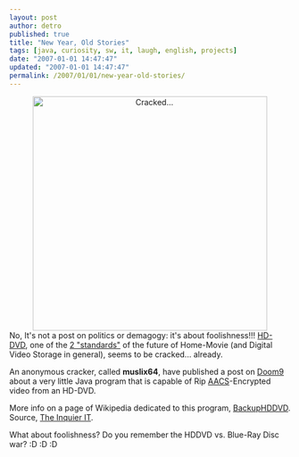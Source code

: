 ```yaml
---
layout: post
author: detro
published: true
title: "New Year, Old Stories"
tags: [java, curiosity, sw, it, laugh, english, projects]
date: "2007-01-01 14:47:47"
updated: "2007-01-01 14:47:47"
permalink: /2007/01/01/new-year-old-stories/
---
```


<div align="center"><img src="http://www.ttgnet.com/images/cracked-dvd.jpg" alt="Cracked..." width="420" /></div>
No, It's not a post on politics or demagogy: it's about foolishness!!!
<a href="http://en.wikipedia.org/wiki/HD_DVD">HD-DVD</a>, one of the <a href="http://en.wikipedia.org/wiki/Blu-ray_Disc">2 "standards"</a> of the future of Home-Movie (and Digital Video Storage in general), seems to be cracked... already.

An anonymous cracker, called <strong>muslix64</strong>, have published a post on <a href="http://forum.doom9.org/showthread.php?t=119871">Doom9</a> about a very little Java program that is capable of Rip <a href="http://en.wikipedia.org/wiki/AACS">AACS</a>-Encrypted video from an HD-DVD.

More info on a page of Wikipedia dedicated to this program, <a href="http://en.wikipedia.org/wiki/BackupHDDVD">BackupHDDVD</a>.
Source, <a href="http://it.theinquirer.net/2006/12/decrittato_il_sistema_aacs.html">The Inquier IT</a>.

What about foolishness? Do you remember the HDDVD vs. Blue-Ray Disc war? :D :D :D
